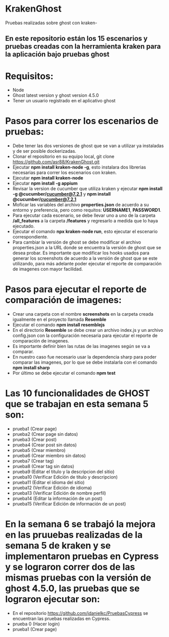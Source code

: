 # KrakenGhost

Pruebas realizadas sobre ghost con kraken-

## En este repositorio están los 15 escenarios y pruebas creadas con la herramienta kraken para la aplicación bajo pruebas ghost

# Requisitos:

- Node
- Ghost latest version y ghost version 4.5.0
- Tener un usuario registrado en el aplicativo ghost

# Pasos para correr los escenarios de pruebas:

- Debe tener las dos versiones de ghost que se van a utilizar ya instaladas y de ser posible dockerizadas.
- Clonar el repositorio en su equipo local, git clone https://github.com/asr88/KrakenGhost.git
- Ejecutar **npm install kraken-node -g**, esto instalara dos librerias necesarias para correr los escenarios con kraken.
- Ejecutar **npm install kraken-node**
- Ejecutar **npm install -g appium**
- Revisar la version de cucumber que utiliza kraken
  y ejecutar **npm install -g @cucumber/cucumber@7.2.1** y **npm install @cucumber/cucumber@7.2.1**
- Moficar las variables del archivo **properties.json** de acuerdo a su entorno y preferencia, pero como requitos: **USERNAME1**, **PASSWORD1**.
- Para ejecutar cada escenario, se debe llevar uno a uno de la carpeta **/all_features** a la carpeta **/features** y regresarlo a medida que lo haya ejecutado.
- Ejecutar el comando **npx kraken-node run**, esto ejecutar el escenario correspondiente.
- Para cambiar la versión de ghost se debe modificar el archivo properties.json a la URL donde se encuentra la versión de ghost que se desea probar. Es importante que modificar los hooks usados para generar los screenshots de acuerdo a la versión de ghost que se este utilizando, para más adelante poder ejecutar el reporte de comparación de imagenes con mayor facilidad.

# Pasos para ejecutar el reporte de comparación de imagenes:

- Crear una carpeta con el nombre **screenshots** en la carpeta creada igualmente en el proyecto llamada **Resemble**
- Ejecutar el comando **npm install resemblejs**
- En el directorio **Resemble** se debe crear un archivo index.js y un archivo config.json con la configuración necesaria para ejecutar el reporte de comparación de imagenes.
- Es importante definir bien las rutas de las imagenes según se va a comparar.
- En nuestro caso fue necesario usar la dependencia sharp para poder comparar las imagenes, por lo que se debe instalarla con el comando **npm install sharp**
- Por último se debe ejecutar el comando **npm test**

# Las 10 funcionalidades de GHOST que se trabajan en esta semana 5 son:

- prueba1 (Crear page)
- prueba2 (Crear page sin datos)
- prueba3 (Crear post)
- prueba4 (Crear post sin datos)
- prueba5 (Crear miembro)
- prueba6 (Crear miembro sin datos)
- prueba7 (Crear tag)
- prueba8 (Crear tag sin datos)
- prueba9 (Editar el titulo y la descripcion del sitio)
- prueba10 (Verificar Edición de titulo y descripcion)
- prueba11 (Editar el idioma del sitio)
- prueba12 (Verificar Edición de idioma)
- prueba13 (Verificar Edición de nombre perfil)
- prueba14 (Editar la información de un post)
- prueba15 (Verificar Edición de información de un post)

# En la semana 6 se trabajó la mejora en las pruuebas realizadas de la semana 5 de kraken y se implementaron pruebas en Cypress y se lograron correr dos de las mismas pruebas con la versión de ghost 4.5.0, las pruebas que se lograron ejecutar son:

- En el repositorio https://github.com/jdanielkc/PruebasCypress se encuentran las pruebas realizadas en Cypress.
- prueba 0 (Hacer login)
- prueba1 (Crear page)

```

```
